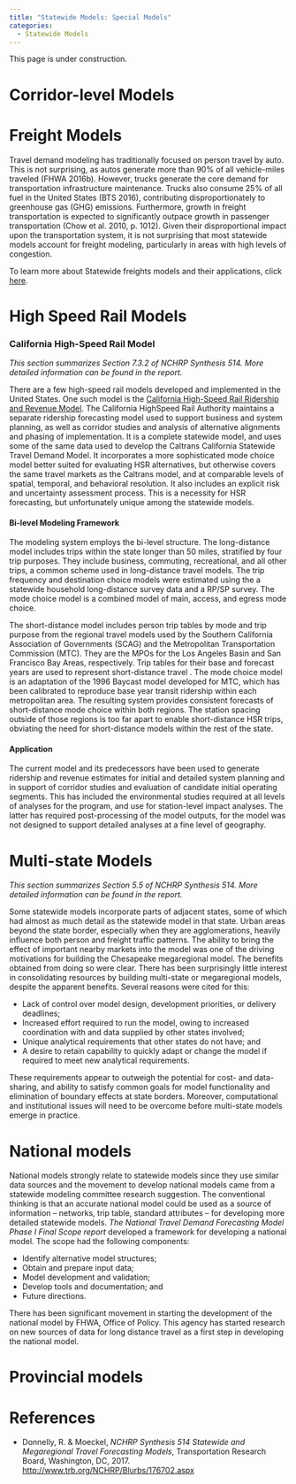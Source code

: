 ```yaml
---
title: "Statewide Models: Special Models"
categories:
  - Statewide Models
---
```



This page is under construction.

Corridor-level Models
=====================

Freight Models
==============

Travel demand modeling has traditionally focused on person travel by auto. This is not surprising, as autos generate more than 90% of all vehicle-miles traveled (FHWA 2016b). However, trucks generate the core demand for transportation infrastructure maintenance. Trucks also consume 25% of all fuel in the United States (BTS 2016), contributing disproportionately to greenhouse gas (GHG) emissions. Furthermore, growth in freight transportation is expected to significantly outpace growth in passenger transportation (Chow et al. 2010, p. 1012). Given their disproportional impact upon the transportation system, it is not surprising that most statewide models account for freight modeling, particularly in areas with high levels of congestion.

To learn more about Statewide freights models and their applications, click [here](Statewide_Freight_Modeling).

High Speed Rail Models
======================

### California High-Speed Rail Model

*This section summarizes Section 7.3.2 of NCHRP Synthesis 514. More detailed information can be found in the report.*

There are a few high-speed rail models developed and implemented in the United States. One such model is the [California High-Speed Rail Ridership and Revenue Model](http://www.hsr.ca.gov/About/ridership_and_revenue.html). The California High­Speed Rail Authority maintains a separate ridership forecasting model used to support business and system planning, as well as corridor studies and analysis of alternative alignments and phasing of implementation. It is a complete statewide model, and uses some of the same data used to develop the Caltrans California Statewide Travel Demand Model. It incorporates a more sophisticated mode choice model better suited for evaluating HSR alternatives, but otherwise covers the same travel markets as the Caltrans model, and at comparable levels of spatial, temporal, and behavioral resolution. It also includes an explicit risk and uncertainty assessment process. This is a necessity for HSR forecasting, but unfortunately unique among the statewide models.

#### Bi-level Modeling Framework

The modeling system employs the bi­-level structure. The long­-distance model includes trips within the state longer than 50 miles, stratified by four trip purposes. They include business, commuting, recreational, and all other trips, a common scheme used in long-­distance travel models. The trip frequency and destination choice models were estimated using the a statewide household long-distance survey data and a RP/SP survey. The mode choice model is a combined model of main, access, and egress mode choice.

The short-­distance model includes person trip tables by mode and trip purpose from the regional travel models used by the Southern California Association of Governments (SCAG) and the Metropolitan Transportation Commission (MTC). They are the MPOs for the Los Angeles Basin and San Francisco Bay Areas, respectively. Trip tables for their base and forecast years are used to represent short-­distance travel . The mode choice model is an adaptation of the 1996 Baycast model developed for MTC, which has been calibrated to reproduce base year transit ridership within each metropolitan area. The resulting system provides consistent forecasts of short­-distance mode choice within both regions. The station spacing outside of those regions is too far apart to enable short-­distance HSR trips, obviating the need for short­-distance models within the rest of the state.

#### Application

The current model and its predecessors have been used to generate ridership and revenue estimates for initial and detailed system planning and in support of corridor studies and evaluation of candidate initial operating segments. This has included the environmental studies required at all levels of analyses for the program, and use for station-­level impact analyses. The latter has required post-­processing of the model outputs, for the model was not designed to support detailed analyses at a fine level of geography.

Multi-state Models
==================

*This section summarizes Section 5.5 of NCHRP Synthesis 514. More detailed information can be found in the report.*

Some statewide models incorporate parts of adjacent states, some of which had almost as much detail as the statewide model in that state. Urban areas beyond the state border, especially when they are agglomerations, heavily influence both person and freight traffic patterns. The ability to bring the effect of important nearby markets into the model was one of the driving motivations for building the Chesapeake megaregional model. The benefits obtained from doing so were clear. There has been surprisingly little interest in consolidating resources by building multi-state or megaregional models, despite the apparent benefits. Several reasons were cited for this:

-   Lack of control over model design, development priorities, or delivery deadlines;
-   Increased effort required to run the model, owing to increased coordination with and data supplied by other states involved;
-   Unique analytical requirements that other states do not have; and
-   A desire to retain capability to quickly adapt or change the model if required to meet new analytical requirements.

These requirements appear to outweigh the potential for cost- and data-sharing, and ability to satisfy common goals for model functionality and elimination of boundary effects at state borders. Moreover, computational and institutional issues will need to be overcome before multi-state models emerge in practice.

National models
===============

National models strongly relate to statewide models since they use similar data sources and the movement to develop national models came from a statewide modeling committee research suggestion. The conventional thinking is that an accurate national model could be used as a source of information – networks, trip table, standard attributes – for developing more detailed statewide models.
*The National Travel Demand Forecasting Model Phase I Final Scope report* developed a framework for developing a national model. The scope had the following components:

-   Identify alternative model structures;
-   Obtain and prepare input data;
-   Model development and validation;
-   Develop tools and documentation; and
-   Future directions.

There has been significant movement in starting the development of the national model by FHWA, Office of Policy. This agency has started research on new sources of data for long distance travel as a first step in developing the national model.

Provincial models
=================

References
==========

-   Donnelly, R. & Moeckel, *NCHRP Synthesis 514 Statewide and Megaregional Travel Forecasting Models*, Transportation Research Board, Washington, DC, 2017. <http://www.trb.org/NCHRP/Blurbs/176702.aspx>


